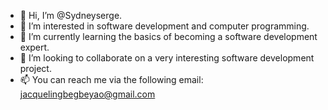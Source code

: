 - 👋 Hi, I’m @Sydneyserge.
- 👀 I’m interested in software development and computer programming.
- 🌱 I’m currently learning the basics of becoming a software development expert.
- 💞️ I’m looking to collaborate on a very interesting software development project.
- 📫 You can reach me via the following email: jacquelingbegbeyao@gmail.com

<!---
Sydneyserge/Jacquelin Gbegbe Sardoine is a ✨ special ✨ repository because its `README.md` (this file) appears on your GitHub profile.
You can click the Preview link to take a look at your changes.
--->
